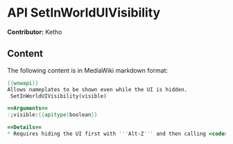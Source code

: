 # API SetInWorldUIVisibility

**Contributor:** Ketho

## Content

The following content is in MediaWiki markdown format:

```mediawiki
{{wowapi}}
Allows nameplates to be shown even while the UI is hidden.
 SetInWorldUIVisibility(visible)

==Arguments==
:;visible:{{apitype|boolean}}

==Details==
* Requires hiding the UI first with '''Alt-Z''' and then calling <code>SetInWorldUIVisibility(true)</code> in order for nameplates to appear.
```